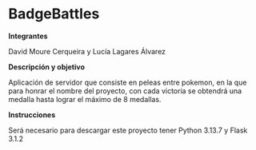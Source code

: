 # BadgeBattles

__Integrantes__

David Moure Cerqueira y Lucía Lagares Álvarez

__Descripción y objetivo__

Aplicación de servidor que consiste en peleas entre pokemon, en la que para honrar el nombre del proyecto, con cada victoria se obtendrá una medalla hasta lograr el máximo de 8 medallas.

__Instrucciones__

Será necesario para descargar este proyecto tener Python 3.13.7 y Flask 3.1.2

